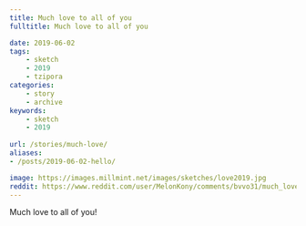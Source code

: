 ```yaml
---
title: Much love to all of you
fulltitle: Much love to all of you

date: 2019-06-02
tags:
    - sketch
    - 2019
    - tzipora
categories:
    - story
    - archive
keywords:
    - sketch
    - 2019
    
url: /stories/much-love/
aliases:
- /posts/2019-06-02-hello/

image: https://images.millmint.net/images/sketches/love2019.jpg
reddit: https://www.reddit.com/user/MelonKony/comments/bvvo31/much_love_to_all_of_you/
---
```


Much love to all of you!
